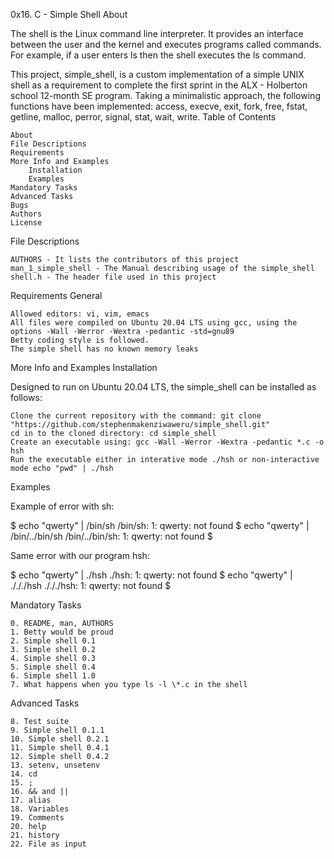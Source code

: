 0x16. C - Simple Shell
About

The shell is the Linux command line interpreter. It provides an interface between the user and the kernel and executes programs called commands. For example, if a user enters ls then the shell executes the ls command.

This project, simple_shell, is a custom implementation of a simple UNIX shell as a requirement to complete the first sprint in the ALX - Holberton school 12-month SE program. Taking a minimalistic approach, the following functions have been implemented: access, execve, exit, fork, free, fstat, getline, malloc, perror, signal, stat, wait, write.
Table of Contents

    About
    File Descriptions
    Requirements
    More Info and Examples
        Installation
        Examples
    Mandatory Tasks
    Advanced Tasks
    Bugs
    Authors
    License

File Descriptions

    AUTHORS - It lists the contributors of this project
    man_1_simple_shell - The Manual describing usage of the simple_shell
    shell.h - The header file used in this project

Requirements
General

    Allowed editors: vi, vim, emacs
    All files were compiled on Ubuntu 20.04 LTS using gcc, using the options -Wall -Werror -Wextra -pedantic -std=gnu89
    Betty coding style is followed.
    The simple shell has no known memory leaks

More Info and Examples
Installation

Designed to run on Ubuntu 20.04 LTS, the simple_shell can be installed as follows:

    Clone the current repository with the command: git clone "https://github.com/stephenmakenziwaweru/simple_shell.git"
    cd in to the cloned directory: cd simple_shell
    Create an executable using: gcc -Wall -Werror -Wextra -pedantic *.c -o hsh
    Run the executable either in interative mode ./hsh or non-interactive mode echo "pwd" | ./hsh

Examples

Example of error with sh:

$ echo "qwerty" | /bin/sh
/bin/sh: 1: qwerty: not found
$ echo "qwerty" | /bin/../bin/sh
/bin/../bin/sh: 1: qwerty: not found
$

Same error with our program hsh:

$ echo "qwerty" | ./hsh
./hsh: 1: qwerty: not found
$ echo "qwerty" | ./././hsh
./././hsh: 1: qwerty: not found
$

Mandatory Tasks

    0. README, man, AUTHORS
    1. Betty would be proud
    2. Simple shell 0.1
    3. Simple shell 0.2
    4. Simple shell 0.3
    5. Simple shell 0.4
    6. Simple shell 1.0
    7. What happens when you type ls -l \*.c in the shell

Advanced Tasks

    8. Test suite
    9. Simple shell 0.1.1
    10. Simple shell 0.2.1
    11. Simple shell 0.4.1
    12. Simple shell 0.4.2
    13. setenv, unsetenv
    14. cd
    15. ;
    16. && and ||
    17. alias
    18. Variables
    19. Comments
    20. help
    21. history
    22. File as input

